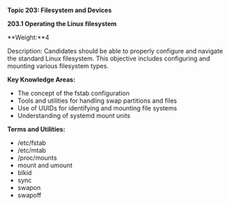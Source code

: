 **Topic 203: Filesystem and Devices**

**203.1 Operating the Linux filesystem**

**Weight:**4

Description: Candidates should be able to properly configure and navigate the standard Linux filesystem. This objective includes configuring and mounting various filesystem types.

**Key Knowledge Areas:**

* The concept of the fstab configuration
* Tools and utilities for handling swap partitions and files
* Use of UUIDs for identifying and mounting file systems
* Understanding of systemd mount units

**Terms and Utilities:**

* /etc/fstab
* /etc/mtab
* /proc/mounts
* mount and umount
* blkid
* sync
* swapon
* swapoff



